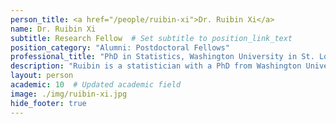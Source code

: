```yaml
---
person_title: <a href="/people/ruibin-xi">Dr. Ruibin Xi</a>
name: Dr. Ruibin Xi
subtitle: Research Fellow  # Set subtitle to position_link_text
position_category: "Alumni: Postdoctoral Fellows"
professional_title: "PhD in Statistics, Washington University in St. Louis, Postdoctoral Fellow (2009-2012), Assistant Professor, School of Mathematical Sciences and Center for Statistical Science, Peking University"
description: "Ruibin is a statistician with a PhD from Washington University in St. Louis. He developed new methods for analysis of copy number and structural variations from sequencing data. He is now an assistant professor in the School of Mathematical Sciences and the Center for Statistical Science at Peking University in China."
layout: person
academic: 10  # Updated academic field
image: ./img/ruibin-xi.jpg
hide_footer: true
---
```

